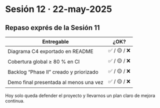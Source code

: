 # Sesión 12 · 22-may-2025  
## Repaso exprés de la Sesión 11

| Entregable | ¿OK? |
|------------|------|
| Diagrama C4 exportado en README | ✅ / 🟡 / ❌ |
| Cobertura global ≥ 80 % en CI | ✅ / 🟡 / ❌ |
| Backlog “Phase II” creado y priorizado | ✅ / 🟡 / ❌ |
| Demo final presentada al menos una vez | ✅ / 🟡 / ❌ |

Hoy solo queda defender el proyecto y llevarnos un plan claro de mejora continua.
